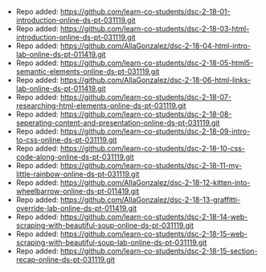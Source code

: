 
- Repo added: https://github.com/learn-co-students/dsc-2-18-01-introduction-online-ds-pt-031119.git
- Repo added: https://github.com/learn-co-students/dsc-2-18-03-html-introduction-online-ds-pt-031119.git
- Repo added: https://github.com/AllaGonzalez/dsc-2-18-04-html-intro-lab-online-ds-pt-011419.git
- Repo added: https://github.com/learn-co-students/dsc-2-18-05-html5-semantic-elements-online-ds-pt-031119.git
- Repo added: https://github.com/AllaGonzalez/dsc-2-18-06-html-links-lab-online-ds-pt-011419.git
- Repo added: https://github.com/learn-co-students/dsc-2-18-07-researching-html-elements-online-ds-pt-031119.git
- Repo added: https://github.com/learn-co-students/dsc-2-18-08-seperating-content-and-presentation-online-ds-pt-031119.git
- Repo added: https://github.com/learn-co-students/dsc-2-18-09-intro-to-css-online-ds-pt-031119.git
- Repo added: https://github.com/learn-co-students/dsc-2-18-10-css-code-along-online-ds-pt-031119.git
- Repo added: https://github.com/learn-co-students/dsc-2-18-11-my-little-rainbow-online-ds-pt-031119.git
- Repo added: https://github.com/AllaGonzalez/dsc-2-18-12-kitten-into-wheelbarrow-online-ds-pt-011419.git
- Repo added: https://github.com/AllaGonzalez/dsc-2-18-13-graffitti-override-lab-online-ds-pt-011419.git
- Repo added: https://github.com/learn-co-students/dsc-2-18-14-web-scraping-with-beautiful-soup-online-ds-pt-031119.git
- Repo added: https://github.com/learn-co-students/dsc-2-18-15-web-scraping-with-beautiful-soup-lab-online-ds-pt-031119.git
- Repo added: https://github.com/learn-co-students/dsc-2-18-15-section-recap-online-ds-pt-031119.git